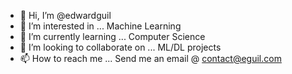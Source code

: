 - 👋 Hi, I’m @edwardguil
- 👀 I’m interested in ... Machine Learning
- 🌱 I’m currently learning ... Computer Science
- 💞️ I’m looking to collaborate on ... ML/DL projects
- 📫 How to reach me ... Send me an email @ [contact@eguil.com](mailto:contact@eguil.com)
<!---
edwardguil/edwardguil is a ✨ special ✨ repository because its `README.md` (this file) appears on your GitHub profile.
You can click the Preview link to take a look at your changes.
--->
